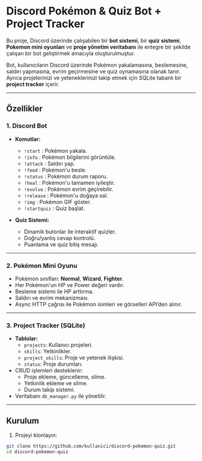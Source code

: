 # Discord Pokémon & Quiz Bot + Project Tracker

Bu proje, Discord üzerinde çalışabilen bir **bot sistemi**, bir **quiz sistemi**, **Pokemon mini oyunları** ve **proje yönetim veritabanı** ile entegre bir şekilde çalışan bir bot geliştirmek amacıyla oluşturulmuştur.

Bot, kullanıcıların Discord üzerinde Pokémon yakalamasına, beslemesine, saldırı yapmasına, evrim geçirmesine ve quiz oynamasına olanak tanır. Ayrıca projelerinizi ve yeteneklerinizi takip etmek için SQLite tabanlı bir **project tracker** içerir.

---

## Özellikler

### 1. Discord Bot
- **Komutlar:**
  - `!start` : Pokémon yakala.
  - `!info` : Pokémon bilgilerini görüntüle.
  - `!attack` : Saldırı yap.
  - `!feed` : Pokémon'u besle.
  - `!status` : Pokémon durum raporu.
  - `!heal` : Pokémon'u tamamen iyileştir.
  - `!evolve` : Pokémon evrim geçirebilir.
  - `!release` : Pokémon'u doğaya sal.
  - `!img` : Pokémon GIF göster.
  - `!startquiz` : Quiz başlat.

- **Quiz Sistemi:**
  - Dinamik butonlar ile interaktif quizler.
  - Doğru/yanlış cevap kontrolü.
  - Puanlama ve quiz bitiş mesajı.

---

### 2. Pokémon Mini Oyunu
- Pokémon sınıfları: **Normal**, **Wizard**, **Fighter**.
- Her Pokémon'un HP ve Power değeri vardır.
- Besleme sistemi ile HP arttırma.
- Saldırı ve evrim mekanizması.
- Async HTTP çağrısı ile Pokémon isimleri ve görselleri API’den alınır.

---

### 3. Project Tracker (SQLite)
- **Tablolar:**
  - `projects`: Kullanıcı projeleri.
  - `skills`: Yetkinlikler.
  - `project_skills`: Proje ve yetenek ilişkisi.
  - `status`: Proje durumları.
- CRUD işlemleri desteklenir:
  - Proje ekleme, güncelleme, silme.
  - Yetkinlik ekleme ve silme.
  - Durum takip sistemi.
- Veritabanı `db_manager.py` ile yönetilir.

---

## Kurulum

1. Projeyi klonlayın:
```bash
git clone https://github.com/kullanici/discord-pokemon-quiz.git
cd discord-pokemon-quiz
